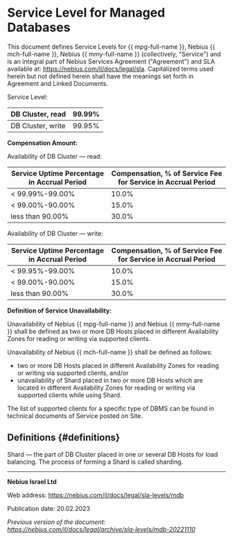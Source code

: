 # Service Level for Managed Databases

This document defines Service Levels for {{ mpg-full-name }}, Nebius {{ mch-full-name }}, Nebius {{ mmy-full-name }} (collectively, "Service") and is an integral part of Nebius Services Agreement ("Agreement") and SLA available at: <https://nebius.com/il/docs/legal/sla>. Capitalized terms used herein but not defined herein shall have the meanings set forth in Agreement and Linked Documents.

Service Level:

| DB Cluster, read | 99.99% |
| --- | --- |
| DB Cluster, write | 99.95% |

**Compensation Amount:**

Availability of DB Cluster — read:

| Service Uptime Percentage in Accrual Period | Compensation, % of Service Fee for Service in Accrual Period |
| --- | --- |
| < 99.99%-99.00% | 10.0% |
| < 99.00%-90.00% | 15.0% |
| less than 90.00% | 30.0% |

Availability of DB Cluster — write:

| Service Uptime Percentage in Accrual Period | Compensation, % of Service Fee for Service in Accrual Period |
| --- | --- |
| < 99.95%-99.00% | 10.0% |
| < 99.00%-90.00% | 15.0% |
| less than 90.00% | 30.0% |

**Definition of Service Unavailability:**

Unavailability of Nebius {{ mpg-full-name }} and Nebius {{ mmy-full-name }} shall be defined as two or more DB Hosts placed in different Availability Zones for reading or writing via supported clients.

Unavailability of Nebius {{ mch-full-name }} shall be defined as follows:

* two or more DB Hosts placed in different Availability Zones for reading or writing via supported clients, and/or
* unavailability of Shard placed in two or more DB Hosts which are located in different Availability Zones for reading or writing via supported clients while using Shard.

The list of supported clients for a specific type of DBMS can be found in technical documents of Service posted on Site.

## Definitions {#definitions}

Shard — the part of DB Cluster placed in one or several DB Hosts for load balancing. The process of forming a Shard is called sharding.

________________________________________

**Nebius Israel Ltd**

Web address: <https://nebius.com/il/docs/legal/sla-levels/mdb>

Publication date: 20.02.2023

*Previous version of the document: <https://nebius.com/il/docs/legal/archive/sla-levels/mdb-20221110>*